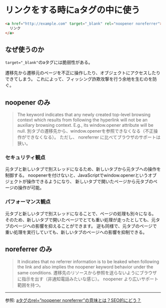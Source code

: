 # リンクをする時にaタグの中に使う

```html
<a href="http://example.com" target="_blank" rel="noopener noreferrer">
  リンク
</a>
```

## なぜ使うのか

`target="_blank"`のaタグには脆弱性がある。

遷移先から遷移元のページを不正に操作したり、オブジェクトにアクセスしたりできてしまう。
これによって、フィッシング詐欺攻撃を行う余地を生むのを防ぐ。


## noopener のみ

> The keyword indicates that any newly created top-level browsing context which results from following the hyperlink will not be an auxiliary browsing context. E.g., its window.opener attribute will be null.
> 別タブの遷移先から、window.openerを参照できなくなる（不正操作ができなくなる）。 ただし、 noreferrer に比べてブラウザのサポートは狭い。

### セキュリティ観点
元タブと新しいタブで別スレッドになるため、新しいタブから元タブへの操作を制御する。 noopenerを付けないと、JavaScriptでwindow.openerというオブジェクトが操作できるようになり、 新しいタブで開いたページから元タブのページの操作が可能。

### パフォーマンス観点
元タブと新しいタブで別スレッドになることで、ページの処理も別々になる。 そのため、新しいタブで開いたページでとても重い処理が走ったとしても、元タブのページへの影響を抑えることができます。 逆も同様で、元タブのページで重い処理を実行していても、新しいタブのページへの影響を抑制できる。

## noreferrer のみ

> It indicates that no referrer information is to be leaked when following the link and also implies the noopener keyword behavior under the same conditions.
> 遷移先のリソースから参照を送らないようにブラウザに指示を出す（非通知電話みたいな感じ）。 noopener より広いサポート範囲を持つ。


***

参照:
[aタグのrel=”noopener noreferrer”の意味とは？SEO的にどう？](https://www.marorika.com/entry/rel-noopener-noreferrer)
